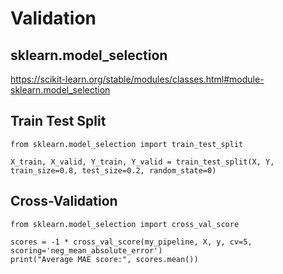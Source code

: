 # Validation

## sklearn.model_selection

https://scikit-learn.org/stable/modules/classes.html#module-sklearn.model_selection

## Train Test Split

```
from sklearn.model_selection import train_test_split

X_train, X_valid, Y_train, Y_valid = train_test_split(X, Y, train_size=0.8, test_size=0.2, random_state=0)
```

## Cross-Validation

```
from sklearn.model_selection import cross_val_score

scores = -1 * cross_val_score(my_pipeline, X, y, cv=5, scoring='neg_mean_absolute_error')
print("Average MAE score:", scores.mean())
```
